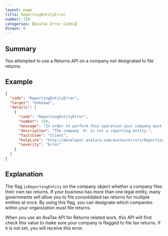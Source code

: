 ```yaml
---
layout: page
title: ReportingEntityError
number: 150
categories: [AvaTax Error Codes]
disqus: 0
---
```


## Summary

You attempted to use a Returns API on a company not designated to file returns.

## Example

```json
{
  "code": "ReportingEntityError",
  "target": "Unknown",
  "details": [
    {
      "code": "ReportingEntityError",
      "number": 150,
      "message": "In order to perform this operation your company must be setup as a reporting entity.",
      "description": "The company -0- is not a reporting entity.",
      "faultCode": "Client",
      "helpLink": "http://developer.avalara.com/avatax/errors/ReportingEntityError",
      "severity": "Error"
    }
  ]
}
```

## Explanation

The flag `isReportingEntity` on the company object whether a company files their own tax returns.  If your business has more than one legal entity, many governments will allow you to file consolidated tax returns for multiple entities at once.  By using this flag, you can designate which companies within your organization must file returns.

When you use an AvaTax API for Returns related work, this API will first check this value to make sure your company is flagged to file tax returns.  If it is not set, you will receive this error.
